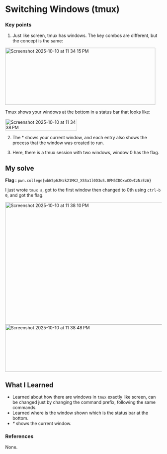 # Switching Windows (tmux)
### Key points
1. Just like screen, tmux has windows. The key combos are different, but the concept is the same:
   
<img width="483" height="183" alt="Screenshot 2025-10-10 at 11 34 15 PM" src="https://github.com/user-attachments/assets/90e9424b-7071-46c4-8576-3b4270efda4d" />

Tmux shows your windows at the bottom in a status bar that looks like:

<img width="231" height="37" alt="Screenshot 2025-10-10 at 11 34 38 PM" src="https://github.com/user-attachments/assets/9ee4f8db-9a3e-4497-9606-06d17b38f22b" />

2. The * shows your current window, and each entry also shows the process that the window was created to run.

3. Here, there is a tmux session with two windows, window 0 has the flag.

## My solve
**Flag :** `pwn.college{wbW3p6JHzk21MKJ_XSSa1l0D3uS.0FM5IDOxwCOwIzNzEzW}`

I just wrote `tmux a`, got to the first window then changed to 0th using `ctrl-b 0`, and got the flag.

<img width="589" height="392" alt="Screenshot 2025-10-10 at 11 38 10 PM" src="https://github.com/user-attachments/assets/7da5eaf3-464a-4b9c-8a9c-a7530bb9fbd2" />

<img width="588" height="152" alt="Screenshot 2025-10-10 at 11 38 48 PM" src="https://github.com/user-attachments/assets/db8e3626-4a05-42f4-856a-70f9bf27a087" />

## What I Learned
- Learned about how there are windows in `tmux` exactly like screen, can be changed just by changing the command prefix, following the same commands.
- Learned where is the window shown which is the status bar at the bottom.
- _*_ shows the current window.
 
### References
None.
 
